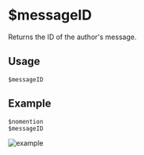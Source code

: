 # $messageID
Returns the ID of the author's message.

## Usage
```
$messageID
```

## Example
```
$nomention
$messageID
```

![example](https://user-images.githubusercontent.com/69215413/126917461-39754ee4-37dd-4a3e-9d72-258b514a8c7d.png)
